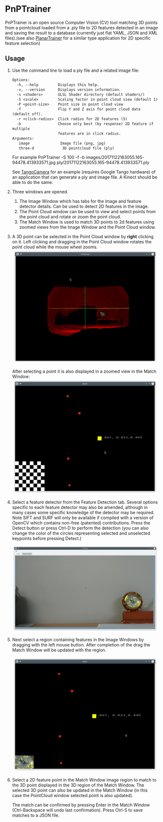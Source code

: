 # PnPTrainer

PnPTrainer is an open source Computer Vision (CV) tool matching 3D points from a
pointcloud loaded from a .ply file to 2D features detected in an image and saving the
result to a database (currently just flat YAML, JSON and XML files).(see also
[PlanarTrainer](https://www.github.com/donaldmunro/PlanarTrainer) for a similar type
application for 2D specific feature selection)

## Usage
1. Use the command line to load a ply file and a related image file:
   ```
   Options:
     -h, --help         Displays this help.
     -v, --version      Displays version information.
     -s <shaders>       GLSL Shader directory (default shaders/)
     -S <scale>         Scaling factor in point cloud view (default 1)
     -P <point-size>    Point size in point cloud view
     -f                 Flip Y and Z axis for point cloud data (default off).
     -r <click-radius>  Click radius for 2D features (5)
     -b                 Choose only best (by response) 2D feature if multiple
                        features are in click radius.
   Arguments:
      image              Image file (png, jpg)
      three-d             3D pointcloud file (ply)
   ```
   For example PnPTrainer -S 100 -f -b images/20171122163055.165-94478.413933571.jpg ply/20171122163055.165-94478.413933571.ply

   See [TangoCamera](https://www.github.com/donaldmunro/TangoCamera) for an example (requires Google Tango hardware) of an application that
   can generate a ply and image file. A Kinect should be able to do the same.

2. Three windows are opened.
   1. The Image Window which has tabs for the image and feature detector details. Can be used to
      detect 2D features in the image.
   2. The Point Cloud window can be used to view and select points from the point cloud and rotate or
      zoom the point cloud.
   3. The Match Window is used to match 3D points to 2d features using zoomed views from the Image Window and
      the Point Cloud window.

3. A 3D point can be selected in the Point Cloud window by **right** clicking on it. Left clicking and dragging in
   the Point Cloud window rotates the point cloud while the mouse wheel zooms.
   ![Pointcloud Screenshot](doc/pointcloud.png?raw=true "PointCloud Screenshot")

   After selecting a point it is also displayed in a zoomed view in the Match Window:
   ![Matchwin Screenshot](doc/matchwin-1.png?raw=true "Matchwin Screenshot")


4. Select a feature detector from the Feature Detection tab. Several options specific
   to each feature detector may also be amended, although in many cases some specific
   knowledge of the detector may be required. Note SIFT and SURF will only be available
   if compiled with a version of OpenCV which contains non-free (patented) contributions.
   Press the Detect button or press Ctrl-D to perform the detection (you can also change
   the color of the circles representing selected and unselected keypoints before pressing
   Detect.)

   ![Features Screenshot](doc/features.png?raw=true "Features Screenshot")

5. Next select a region containing features in the Image Windows by dragging with the
   left mouse button. After completion of the drag the Match Window will be updated with
   the region.

   ![Match Screenshot 2](doc/matchwin-2.png?raw=true "Match Screenshot 2")


6.  Select a 2D feature point in the Match Window image region to match to the 3D
    point displayed in the 3D region of the Match Window. The selected 3D point can
    also be updated in the Match Window (in this case the PointCloud window selected
    point is also updated).

    The match can be confirmed by pressing Enter in the Match Window (Ctrl-Backspace will
    undo last confirmation). Press Ctrl-S to save matches to a JSON file.


